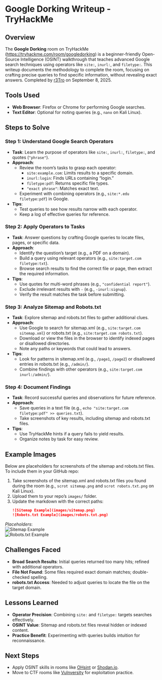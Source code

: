 # Google Dorking Writeup - TryHackMe

## Overview
The **Google Dorking** room on TryHackMe (https://tryhackme.com/room/googledorking) is a beginner-friendly Open-Source Intelligence (OSINT) walkthrough that teaches advanced Google search techniques using operators like `site:`, `inurl:`, and `filetype:`. This writeup documents the methodology to complete the room, focusing on crafting precise queries to find specific information, without revealing exact answers. Completed by [r3Tro](https://tryhackme.com/p/r3Tro) on September 8, 2025.

## Tools Used
- **Web Browser**: Firefox or Chrome for performing Google searches.
- **Text Editor**: Optional for noting queries (e.g., `nano` on Kali Linux).

## Steps to Solve

### Step 1: Understand Google Search Operators
- **Task**: Learn the purpose of operators like `site:`, `inurl:`, `filetype:`, and quotes (`"phrase"`).
- **Approach**:
  - Review the room’s tasks to grasp each operator:
    - `site:example.com`: Limits results to a specific domain.
    - `inurl:login`: Finds URLs containing “login.”
    - `filetype:pdf`: Returns specific file types.
    - `"exact phrase"`: Matches exact text.
  - Experiment with combining operators (e.g., `site:*.edu filetype:pdf`) in Google.
- **Tips**:
  - Test queries to see how results narrow with each operator.
  - Keep a log of effective queries for reference.

### Step 2: Apply Operators to Tasks
- **Task**: Answer questions by crafting Google queries to locate files, pages, or specific data.
- **Approach**:
  - Identify the question’s target (e.g., a PDF on a domain).
  - Build a query using relevant operators (e.g., `site:target.com filetype:txt`).
  - Browse search results to find the correct file or page, then extract the required information.
- **Tips**:
  - Use quotes for multi-word phrases (e.g., `"confidential report"`).
  - Exclude irrelevant results with `-` (e.g., `-inurl:signup`).
  - Verify the result matches the task before submitting.

### Step 3: Analyze Sitemap and Robots.txt
- **Task**: Explore sitemap and robots.txt files to gather additional clues.
- **Approach**:
  - Use Google to search for sitemap.xml (e.g., `site:target.com sitemap.xml`) or robots.txt (e.g., `site:target.com robots.txt`).
  - Download or view the files in the browser to identify indexed pages or disallowed directories.
  - Note any paths or keywords that could lead to answers.
- **Tips**:
  - Look for patterns in sitemap.xml (e.g., `/page1`, `/page2`) or disallowed entries in robots.txt (e.g., `/admin/`).
  - Combine findings with other operators (e.g., `site:target.com inurl:/admin/`).

### Step 4: Document Findings
- **Task**: Record successful queries and observations for future reference.
- **Approach**:
  - Save queries in a text file (e.g., `echo "site:target.com filetype:pdf" >> queries.txt`).
  - Take screenshots of key results, including sitemap and robots.txt files.
- **Tips**:
  - Use TryHackMe hints if a query fails to yield results.
  - Organize notes by task for easy review.

## Example Images
Below are placeholders for screenshots of the sitemap and robots.txt files. To include them in your GitHub repo:
1. Take screenshots of the sitemap.xml and robots.txt files you found during the room (e.g., `scrot sitemap.png` and `scrot robots.txt.png` on Kali Linux).
2. Upload them to your repo’s `images/` folder.
3. Update the markdown with the correct paths:  
   ```markdown
   ![Sitemap Example](images/sitemap.png)
   ![Robots.txt Example](images/robots.txt.png)
   ```

*Placeholders*:  
![Sitemap Example](images/sitemap.png)  
![Robots.txt Example](images/robots.txt.png)

## Challenges Faced
- **Broad Search Results**: Initial queries returned too many hits; refined with additional operators.
- **File Not Found**: Some files required exact domain matches; double-checked spelling.
- **robots.txt Access**: Needed to adjust queries to locate the file on the target domain.

## Lessons Learned
- **Operator Precision**: Combining `site:` and `filetype:` targets searches effectively.
- **OSINT Value**: Sitemap and robots.txt files reveal hidden or indexed content.
- **Practice Benefit**: Experimenting with queries builds intuition for reconnaissance.

## Next Steps
- Apply OSINT skills in rooms like [OHsint](https://tryhackme.com/room/ohsint) or [Shodan.io](https://tryhackme.com/room/shodan).
- Move to CTF rooms like [Vulnversity](https://tryhackme.com/room/vulnversity) for exploitation practice.